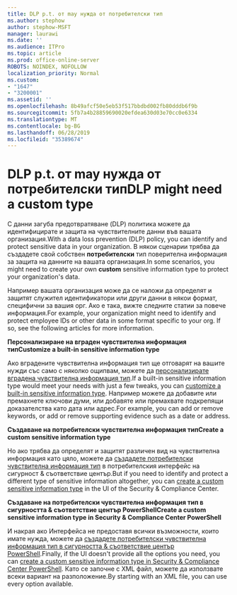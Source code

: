 ```yaml
---
title: DLP p.t. от may нужда от потребителски тип
ms.author: stephow
author: stephow-MSFT
manager: laurawi
ms.date: ''
ms.audience: ITPro
ms.topic: article
ms.prod: office-online-server
ROBOTS: NOINDEX, NOFOLLOW
localization_priority: Normal
ms.custom:
- "1647"
- "3200001"
ms.assetid: ''
ms.openlocfilehash: 8b49afcf50e5eb53f517bbdbd002fb80dddb6f9b
ms.sourcegitcommit: 5fb7a4b28859690020efdea630d03e70cc0e6334
ms.translationtype: MT
ms.contentlocale: bg-BG
ms.lasthandoff: 06/28/2019
ms.locfileid: "35389674"
---
```

# <a name="dlp-might-need-a-custom-type"></a><span data-ttu-id="b85e8-102">DLP p.t. от may нужда от потребителски тип</span><span class="sxs-lookup"><span data-stu-id="b85e8-102">DLP might need a custom type</span></span>

<span data-ttu-id="b85e8-103">С данни загуба предотвратяване (DLP) политика можете да идентифицирате и защита на чувствителните данни във вашата организация.</span><span class="sxs-lookup"><span data-stu-id="b85e8-103">With a data loss prevention (DLP) policy, you can identify and protect sensitive data in your organization.</span></span> <span data-ttu-id="b85e8-104">В някои сценарии трябва да създадете свой собствен **потребителски** тип поверителна информация за защита на данните на вашата организация.</span><span class="sxs-lookup"><span data-stu-id="b85e8-104">In some scenarios, you might need to create your own **custom** sensitive information type to protect your organization's data.</span></span>

<span data-ttu-id="b85e8-105">Например вашата организация може да се наложи да определят и защитят служител идентификатори или други данни в някои формат, специфични за вашия орг. Ако е така, вижте следните статии за повече информация.</span><span class="sxs-lookup"><span data-stu-id="b85e8-105">For example, your organization might need to identify and protect employee IDs or other data in some format specific to your org. If so, see the following articles for more information.</span></span>
  
 <span data-ttu-id="b85e8-106">**Персонализиране на вграден чувствителна информация тип**</span><span class="sxs-lookup"><span data-stu-id="b85e8-106">**Customize a built-in sensitive information type**</span></span>
  
<span data-ttu-id="b85e8-107">Ако вградените чувствителна информация тип ще отговарят на вашите нужди със само с няколко ощипвам, можете да [персонализирате вградена чувствителна информация тип](https://docs.microsoft.com/office365/securitycompliance/customize-a-built-in-sensitive-information-type).</span><span class="sxs-lookup"><span data-stu-id="b85e8-107">If a built-in sensitive information type would meet your needs with just a few tweaks, you can [customize a built-in sensitive information type](https://docs.microsoft.com/office365/securitycompliance/customize-a-built-in-sensitive-information-type).</span></span> <span data-ttu-id="b85e8-108">Например можете да добавите или премахнете ключови думи, или добавяте или премахвате подкрепящи доказателства като дата или адрес.</span><span class="sxs-lookup"><span data-stu-id="b85e8-108">For example, you can add or remove keywords, or add or remove supporting evidence such as a date or address.</span></span>
  
 <span data-ttu-id="b85e8-109">**Създаване на потребителски чувствителна информация тип**</span><span class="sxs-lookup"><span data-stu-id="b85e8-109">**Create a custom sensitive information type**</span></span>
  
<span data-ttu-id="b85e8-110">Но ако трябва да определят и защитят различен вид на чувствителна информация като цяло, можете да [създадете потребителски чувствителна информация тип](https://docs.microsoft.com/office365/securitycompliance/create-a-custom-sensitive-information-type) в потребителския интерфейс на сигурност & съответствие център.</span><span class="sxs-lookup"><span data-stu-id="b85e8-110">But if you need to identify and protect a different type of sensitive information altogether, you can [create a custom sensitive information type](https://docs.microsoft.com/office365/securitycompliance/create-a-custom-sensitive-information-type) in the UI of the Security & Compliance Center.</span></span>
  
<span data-ttu-id="b85e8-111">**Създаване на потребителски чувствителна информация тип в сигурността & съответствие център PowerShell**</span><span class="sxs-lookup"><span data-stu-id="b85e8-111">**Create a custom sensitive information type in Security & Compliance Center PowerShell**</span></span>

<span data-ttu-id="b85e8-112">И накрая ако Интерфейса не предоставя всички възможности, които имате нужда, можете да [създадете потребителски чувствителна информация тип в сигурността & съответствие център PowerShell](https://docs.microsoft.com/office365/securitycompliance/create-a-custom-sensitive-information-type-in-scc-powershell).</span><span class="sxs-lookup"><span data-stu-id="b85e8-112">Finally, if the UI doesn't provide all the options you need, you can [create a custom sensitive information type in Security & Compliance Center PowerShell](https://docs.microsoft.com/office365/securitycompliance/create-a-custom-sensitive-information-type-in-scc-powershell).</span></span> <span data-ttu-id="b85e8-113">Като се започне с XML файл, можете да използвате всеки вариант на разположение.</span><span class="sxs-lookup"><span data-stu-id="b85e8-113">By starting with an XML file, you can use every option available.</span></span>
